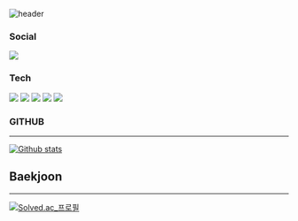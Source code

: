 
![header](https://capsule-render.vercel.app/api?type=soft&color=auto&height=150&section=header&text=HyeBinPark&fontSize=70&animation=twinkling)

  ### Social
  <a href="https://velog.io/@hye_b"><img src="https://img.shields.io/badge/velog-3DDC84?style=flat-square&logo=Velog&logoColor=white"/></a>
  ### Tech
  <img src="https://img.shields.io/badge/Java-26689A?style=flat-square&logo=Java&logoColor=white"/>
  <img src="https://img.shields.io/badge/Spring-6DB33F?style=flat-square&logo=Spring&logoColor=white"/>
  <img src="https://img.shields.io/badge/Spring_Boot-6DB33F?style=flat-square&logo=SpringBoot&logoColor=white"/>
  <img src="https://img.shields.io/badge/JUnit5-25A162?style=flat-square&logo=JUnit5&logoColor=black"/>
  <img src="https://img.shields.io/badge/MySQL-4479A1?style=flat-square&logo=MySQL&logoColor=white"/>

  ### GITHUB
  ---
  [![Github stats](https://github-readme-stats.vercel.app/api?username=HYEBPARK)](https://github.com/HYEBPARK)  
  ## Baekjoon
  ---
  [![Solved.ac_프로필](http://mazassumnida.wtf/api/v2/generate_badge?boj=hyeqls3742)](https://solved.ac/hyeqls3742)
  
  
<!--
**HYEBPARK/HYEBPARK** is a ✨ _special_ ✨ repository because its `README.md` (this file) appears on your GitHub profile.

Here are some ideas to get you started:

- 🔭 I’m currently working on ...
- 🌱 I’m currently learning ...
- 👯 I’m looking to collaborate on ...
- 🤔 I’m looking for help with ...
- 💬 Ask me about ...
- 📫 How to reach me: ...
- 😄 Pronouns: ...
- ⚡ Fun fact: ...
-->
